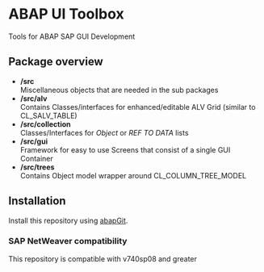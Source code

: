 # ABAP UI Toolbox

Tools for ABAP SAP GUI Development

## Package overview
- **/src**  
  Miscellaneous objects that are needed in the sub packages
- **/src/alv**  
  Contains Classes/interfaces for enhanced/editable ALV Grid (similar to CL_SALV_TABLE)
- **/src/collection**  
  Classes/Interfaces for *Object* or *REF TO DATA* lists
- **/src/gui**  
  Framework for easy to use Screens that consist of a single GUI Container
- **/src/trees**  
  Contains Object model wrapper around CL_COLUMN_TREE_MODEL

## Installation

Install this repository using [abapGit](https://github.com/abapGit/abapGit#abapgit).

### SAP NetWeaver compatibility

This repository is compatible with v740sp08 and greater
